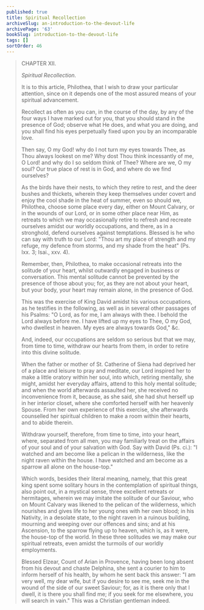 ```yaml
---
published: true
title: Spiritual Recollection
archiveSlug: an-introduction-to-the-devout-life
archivePage: '63'
bookSlug: introduction-to-the-devout-life
tags: []
sortOrder: 46
---
```


> CHAPTER XII.
>
> *Spiritual Recollection.*
>
> It is to this article, Philothea, that I wish to draw your particular attention, since on it depends one of the most assured means of your spiritual advancement.
>
> Recollect as often as you can, in the course of the day, by any of the four ways I have marked out for you, that you should stand in the presence of God; observe what He does, and what you are doing, and you shall find his eyes perpetually fixed upon you by an incomparable love.
>
> Then say, O my God! why do I not turn my eyes towards Thee, as Thou always lookest on me? Why dost Thou think incessantly of me, O Lord! and why do I so seldom think of Thee? Where are we, O my soul? Our true place of rest is in God, and where do we find ourselves?
>
> As the birds have their nests, to which they retire to rest, and the deer bushes and thickets, wherein they keep themselves under covert and enjoy the cool shade in the heat of summer, even so should we, Philothea, choose some place every day, either on Mount Calvary, or in the wounds of our Lord, or in some other place near Him, as retreats to which we may occasionally retire to refresh and recreate ourselves amidst our worldly occupations, and there, as in a stronghold, defend ourselves against temptations. Blessed is he who can say with truth to our Lord: "Thou art my place of strength and my refuge, my defence from storms, and my shade from the heat" (Ps. lxx. 3; Isai., xxv. 4).
>
> Remember, then, Philothea, to make occasional retreats into the solitude of your heart, whilst outwardly engaged in business or conversation. This mental solitude cannot be prevented by the presence of those about you; for, as they are not about your heart, but your body, your heart may remain alone, in the presence of God.
>
> This was the exercise of King David amidst his various occupations, as he testifies in the following, as well as in several other passages of his Psalms: "O Lord, as for me, I am always with thee. I behold the Lord always before me. I have lifted up my eyes to Thee, O my God, who dwellest in heaven. My eyes are always towards God," &c.
>
> And, indeed, our occupations are seldom so serious but that we may, from time to time, withdraw our hearts from them, in order to retire into this divine solitude.
>
> When the father or mother of St. Catherine of Siena had deprived her of a place and leisure to pray and meditate, our Lord inspired her to make a little oratory within her soul, into which, retiring mentally, she might, amidst her everyday affairs, attend to this holy mental solitude; and when the world afterwards assaulted her, she received no inconvenience from it, because, as she said, she had shut herself up in her interior closet, where she comforted herself with her heavenly Spouse. From her own experience of this exercise, she afterwards counselled her spiritual children to make a room within their hearts, and to abide therein.
>
> Withdraw yourself, therefore, from time to time, into your heart, where, separated from all men, you may familiarly treat on the affairs of your soul and of your salvation with God. Say with David (Ps. ci.): "I watched and am become like a pelican in the wilderness, like the night raven within the house. I have watched and am become as a sparrow all alone on the house-top."
>
> Which words, besides their literal meaning, namely, that this great king spent some solitary hours in the contemplation of spiritual things, also point out, in a mystical sense, three excellent retreats or hermitages, wherein we may imitate the solitude of our Saviour, who on Mount Calvary was likened to the pelican of the wilderness, which nourishes and gives life to her young ones with her own blood; in his Nativity, in a desolate state, to the night raven in a ruinous building, mourning and weeping over our offences and sins; and at his Ascension, to the sparrow flying up to heaven, which is, as it were, the house-top of the world. In these three solitudes we may make our spiritual retreats, even amidst the turmoils of our worldly employments.
>
> Blessed Elzear, Count of Arian in Provence, having been long absent from his devout and chaste Delphina, she sent a courier to him to inform herself of his health, by whom he sent back this answer: "I am very well, my dear wife, but if you desire to see me, seek me in the wound of the side of our sweet Saviour; for, as it is there only that I dwell, it is there you shall find me; if you seek for me elsewhere, you will search in vain." This was a Christian gentleman indeed.

